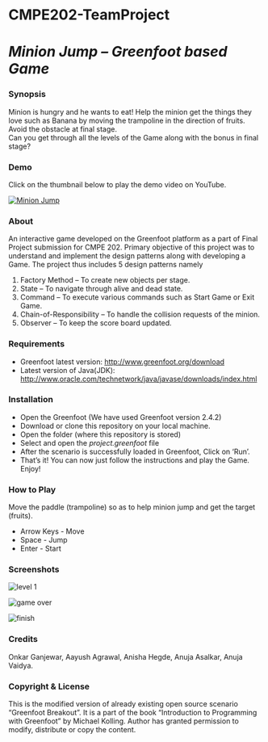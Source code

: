 # CMPE202-TeamProject
# *Minion Jump – Greenfoot based Game*


### Synopsis
Minion is hungry and he wants to eat! Help the minion get the things they love such as Banana by moving the trampoline in the direction of fruits. Avoid the obstacle at final stage.    
Can you get through all the levels of the Game along with the bonus in final stage? 


### Demo 

Click on the thumbnail below to play the demo video on YouTube.

  [![Minion Jump](https://img.youtube.com/vi/ldK4wPIM1vw/hqdefault.jpg)](https://www.youtube.com/watch?v=ldK4wPIM1vw)


### About
An interactive game developed on the Greenfoot platform as a part of Final Project submission for CMPE 202. Primary objective of this project was to understand and implement the design patterns along with developing a Game. The project thus includes 5 design patterns namely    
1.	Factory Method – To create new objects per stage.         
2.	State – To navigate through alive and dead state.         
3.	Command – To execute various commands such as Start Game or Exit Game.          
4.	Chain-of-Responsibility – To handle the collision requests of the minion.           
5.	Observer – To keep the score board updated.         


### Requirements  
* Greenfoot latest version: http://www.greenfoot.org/download                  
* Latest version of Java(JDK): http://www.oracle.com/technetwork/java/javase/downloads/index.html


### Installation
* Open the Greenfoot (We have used Greenfoot version 2.4.2)         
*	Download or clone this repository on your local machine.          
*	Open the folder (where this repository is stored)         
*	Select and open the *project.greenfoot* file                 
*	After the scenario is successfully loaded in Greenfoot, Click on ‘Run’.              
*	That’s it! You can now just follow the instructions and play the Game. Enjoy!              


### How to Play
Move the paddle (trampoline) so as to help minion jump and get the target (fruits).         
* Arrow Keys - Move            
*	Space - Jump          
*	Enter - Start      


### Screenshots


![level 1](https://cloud.githubusercontent.com/assets/14006620/12714915/23c0cc22-c88c-11e5-82be-6a57f4690e85.png)

![game over](https://cloud.githubusercontent.com/assets/14006620/12714914/23ad6fec-c88c-11e5-92d5-c8184a77a3d6.png)

![finish](https://cloud.githubusercontent.com/assets/14006620/12714918/23c864e6-c88c-11e5-9eb3-ccbc9e737f6c.png)





### Credits
Onkar Ganjewar, Aayush Agrawal, Anisha Hegde, Anuja Asalkar, Anuja Vaidya.


### Copyright & License 
This is the modified version of already existing open source scenario “Greenfoot Breakout”. It is a part of the book “Introduction to Programming with Greenfoot” by Michael Kolling. Author has granted permission to modify, distribute or copy the content.

